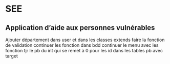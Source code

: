 # SEE
## Application d’aide aux personnes vulnérables

Ajouter département dans user et dans les classes extends 
faire la fonction de validation
continuer les fonction dans bdd 
continuer le menu avec les fonction
tjr le pb du int qui se remet à 0 pour les id dans les tables 
pb avec target  
